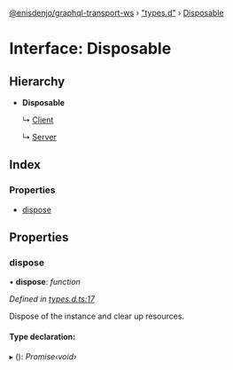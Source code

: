 [@enisdenjo/graphql-transport-ws](../README.md) › ["types.d"](../modules/_types_d_.md) › [Disposable](_types_d_.disposable.md)

# Interface: Disposable

## Hierarchy

* **Disposable**

  ↳ [Client](_client_.client.md)

  ↳ [Server](_server_.server.md)

## Index

### Properties

* [dispose](_types_d_.disposable.md#dispose)

## Properties

###  dispose

• **dispose**: *function*

*Defined in [types.d.ts:17](https://github.com/enisdenjo/graphql-transport-ws/blob/eca7681/src/types.d.ts#L17)*

Dispose of the instance and clear up resources.

#### Type declaration:

▸ (): *Promise‹void›*
